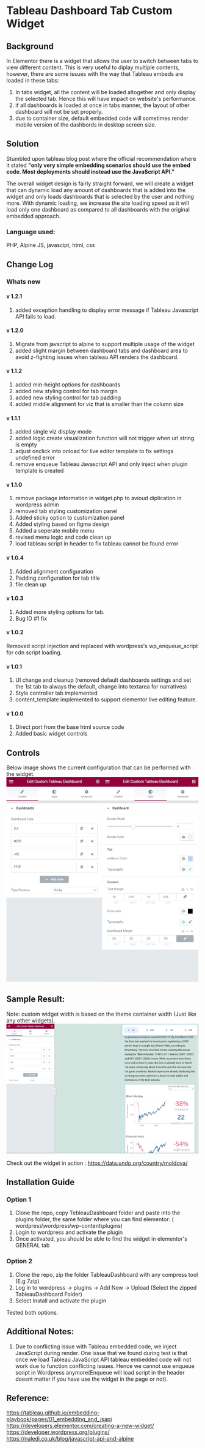 # Tableau Dashboard Tab Custom Widget

## Background

In Elementor there is a widget that allows the user to switch between tabs to view different content. This is very useful to diplay multiple contents, however, there are some issues with the way that Tableau embeds are loaded in these tabs:

1. In tabs widget, all the content will be loaded altogether and only display the selected tab. Hence this will have impact on website's performance.
2. if all dashboards is loaded at once in tabs manner, the layout of other dashboard will not be set properly.
3. due to container size, default embedded code will sometimes render mobile version of the dashbords in desktop screen size.

## Solution 

Stumbled upon tableau blog post where the official recommendation where it stated <b>"only very simple embedding scenarios should use the embed code. Most deployments should instead use the JavaScript API."</b> 

The overall widget design is fairly straight forward, we will create a widget that can dynamic load any amount of dashboards that is added into the widget and only loads dashboards that is selected by the user and nothing more. With dynamic loading, we increase the site loading speed as it will load only one dashboard as compared to all dashboards with the original embedded approach. 

### Language used:
PHP, Alpine JS, javascipt, html, css 

## Change Log

### Whats new 

#### v 1.2.1
1. added exception handling to display error message if Tableau Javascript API fails to load.

#### v 1.2.0
1. Migrate from javscript to alpine to support multiple usage of the widget
2. added slight margin between dashboard tabs and dashboard area to avoid z-fighting issues when tableau API renders the dashboard.

#### v 1.1.2
1. added min-height options for dashboards
2. added new styling control for tab margin 
3. added new styling control for tab padding
4. added middle alignment for viz that is smaller than the column size

#### v 1.1.1
1. added single viz display mode
2. added logic create visualization function will not trigger when url string is empty
3. adjust onclick into onload for live editor template to fix settings undefined error
4. remove enqueue Tableau Javascript API and only inject when plugin template is created

#### v 1.1.0
1. remove package information in widget.php to avioud diplication in wordpress admin
2. removed tab styling customization panel 
3. Added sticky option to customization panel 
4. Added styling based on figma design
5. Added a seperate mobile menu  
6. revised menu logic and code clean up  
7. load tableau script in header to fix tableau cannot be found error

#### v 1.0.4
1. Added alignment configuration 
2. Padding configuration for tab title
3. file clean up 

#### v 1.0.3
1. Added more styling options for tab. 
2. Bug ID #1 fix

#### v 1.0.2
Removed script injection and replaced with wordpress's wp_enqueue_script for cdn script loading.

#### v 1.0.1
1. UI change and cleanup (removed default dashboards settings and set the 1st tab to always the default, change into textarea for narratives) 
2. Style controller tab implemented
3. content_template implemented to support elementor live editing feature.

#### v 1.0.0
1. Direct port from the base html source code
2. Added basic widget controls

## Controls

Below image shows the current configuration that can be performed with the widget.
![Figure1](https://github.com/MingSheng92/Elementor-Tableau-Widget/blob/main/images/widget_dashboard.JPG)

## Sample Result:

Note: custom widget width is based on the theme container width (Just like any other widgets).
![Figure2](https://github.com/MingSheng92/Elementor-Tableau-Widget/blob/main/images/Demo.JPG)

Check out the widget in action : https://data.undp.org/country/moldova/

## Installation Guide

### Option 1
1. Clone the repo, copy TebleauDashboard folder and paste into the plugins folder, the same folder where you can find elementor: ( wordpress\wordpress\wp-content\plugins) 
2. Login to wordpress and activate the plugin
3. Once activated, you should be able to find the widget in elementor's GENERAL tab

### Option 2 
1. Clone the repo, zip the folder TableauDashboard with any compress tool (E.g 7zip)
2. Log in to wordpress -> plugins -> Add New -> Upload (Select the zipped TableauDashboard Folder) 
3. Select Install and activate the plugin 

Tested both options.

## Additional Notes: 

1. Due to conflicting issue with Tableau embedded code, we inject JavaScript during render.
One issue that we found during test is that once we load Tableau JavaScript API tableau embedded code will not work due to function conflicting issues. Hence we cannot use enqueue script in Wordpress anymore(Enqueue will load script in the header doesnt matter if you have use the widget in the page or not).

## Reference: 
https://tableau.github.io/embedding-playbook/pages/01_embedding_and_jsapi <br />
https://developers.elementor.com/creating-a-new-widget/ <br />
https://developer.wordpress.org/plugins/ <br />
https://naledi.co.uk/blog/javascript-api-and-alpine <br />
